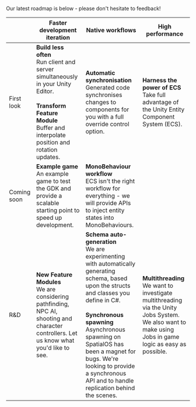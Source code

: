 Our latest roadmap is below - please don't hesitate to feedback!

| | Faster development iteration | Native workflows| High performance|
|------|---|----|--|
|First look|**Build less often**<br/>Run client and server simultaneously in your Unity Editor.<br/><br/>**Transform Feature Module**<br/>Buffer and interpolate position and rotation updates.|**Automatic synchronisation**<br/>Generated code synchronises changes to components for you with a full override control option.|**Harness the power of ECS**<br/>Take full advantage of the Unity Entity Component System (ECS).
|Coming soon|**Example game**<br/>An example game to test the GDK and provide a scalable starting point to speed up development.           |**MonoBehaviour workflow**<br/>ECS isn't the right workflow for everything - we will provide APIs to inject entity states into MonoBehaviours.|
|R&D|**New Feature Modules**<br/>We are considering pathfinding, NPC AI, shooting and character controllers. Let us know what you'd like to see.| **Schema auto-generation**<br/>We are experimenting with automatically generating schema, based upon the structs and classes you define in C#.<br/><br/>**Synchronous spawning**<br/>Asynchronous spawning on SpatialOS has been a magnet for bugs. We're looking to provide a synchronous API and to handle replication behind the scenes.|**Multithreading**<br/>We want to investigate multithreading via the Unity Jobs System. We also want to make using Jobs in game logic as easy as possible. | ```
